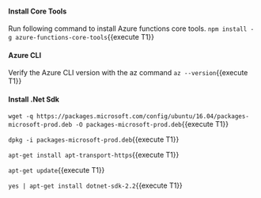 #### Install Core Tools
Run following command to install Azure functions core tools.
`npm install -g azure-functions-core-tools`{{execute T1}}

#### Azure CLI
Verify the Azure CLI version with the az command `az --version`{{execute T1}}

#### Install .Net Sdk
`wget -q https://packages.microsoft.com/config/ubuntu/16.04/packages-microsoft-prod.deb -O packages-microsoft-prod.deb`{{execute T1}}

`dpkg -i packages-microsoft-prod.deb`{{execute T1}}

`apt-get install apt-transport-https`{{execute T1}}

`apt-get update`{{execute T1}}

`yes | apt-get install dotnet-sdk-2.2`{{execute T1}}
